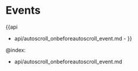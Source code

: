Events
=======

{{api
- api/autoscroll_onbeforeautoscroll_event.md - 
}}

@index:
- api/autoscroll_onbeforeautoscroll_event.md


